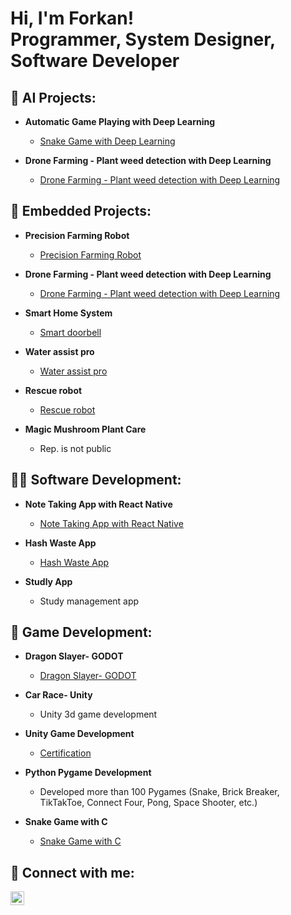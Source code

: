 <h1>Hi, I'm Forkan! <br/><a>Programmer</a>, <a>System Designer</a>, <a>Software Developer</a></h1>

<h2>🤖 AI Projects:</h2>

- <b>Automatic Game Playing with Deep Learning</b>
  - [Snake Game with Deep Learning](https://github.com/Forkan01/Automatic-Game-Playing-with-DL--Autonomous-Sys.-B)

- <b>Drone Farming - Plant weed detection with Deep Learning</b>
  - [Drone Farming - Plant weed detection with Deep Learning](https://github.com/Forkan01/Autonomous-Systems-B-Lab_Group-D)

<h2>🦾 Embedded Projects:</h2>

- <b>Precision Farming Robot</b>
  - [Precision Farming Robot](https://github.com/Neaz145126/Team-4)
 
- <b>Drone Farming - Plant weed detection with Deep Learning</b>
  - [Drone Farming - Plant weed detection with Deep Learning](https://github.com/Forkan01/Autonomous-Systems-B-Lab_Group-D)

- <b>Smart Home System</b>
  - [Smart doorbell](https://github.com/Sahat-fahim/Micro-controller-Lab-HSHL)

- <b>Water assist pro</b>
  - [Water assist pro](https://github.com/Shihab-007/Water-Assist-Pro-AVR-ATMEGA128A)

- <b>Rescue robot</b>
  - [Rescue robot](https://github.com/MdLimonapu/RescueMe)
 
- <b>Magic Mushroom Plant Care</b>
  - Rep. is not public
 
<h2>👨‍💻 Software Development:</h2>

- <b>Note Taking App with React Native</b>
  - [Note Taking App with React Native](https://github.com/MdLimonapu/RescueMe)

- <b>Hash Waste App</b>
  - [Hash Waste App](https://www.figma.com/proto/bT3gbhqR7tq4VoksDBTshy?type=design&node-id=0-1&mode=design&t=2V5mn2LQvTdTZl3x-6)

- <b>Studly App</b>
  - Study management app
 
<h2>🎲 Game Development:</h2>

- <b>Dragon Slayer- GODOT</b>
  - [Dragon Slayer- GODOT](https://github.com/Forkan01/Dragon-Slayer-GODOT)

- <b>Car Race- Unity</b>
  - Unity 3d game development

- <b>Unity Game Development</b>
  - [Certification](https://acrobat.adobe.com/link/review?uri=urn%3Aaaid%3Ascds%3AUS%3A4b68af34-0865-326b-aa5e-2dff4059e2ab)
 
- <b>Python Pygame Development</b>
  - Developed more than 100 Pygames (Snake, Brick Breaker, TikTakToe, Connect Four, Pong, Space Shooter, etc.)
 
- <b>Snake Game with C</b>
  - [Snake Game with C](https://github.com/Forkan01/SnakeGame-with-C_CS2)

<h2> 🤳 Connect with me:</h2>

[<img align="left" alt="JoshMadakor | LinkedIn" width="22px" src="https://cdn.jsdelivr.net/npm/simple-icons@v3/icons/linkedin.svg" />][linkedin]

[linkedin]: https://www.linkedin.com/in/forkan02/

<!--
s a ✨ _special_ ✨ repository because its `README.md` (this file) appears on your GitHub profile.

Here are some ideas to get you started:

- 🔭 I’m currently working on ...
- 🌱 I’m currently learning ...
- 👯 I’m looking to collaborate on ...
- 🤔 I’m looking for help with ...
- 💬 Ask me about ...
- 📫 How to reach me: ...
- 😄 Pronouns: ...
- ⚡ Fun fact: ...
-->
